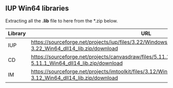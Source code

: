## IUP Win64 libraries

Extracting all the **.lib** file to here from the *.zip below.

Library | URL 
---------|----------
 IUP | https://sourceforge.net/projects/iup/files/3.22/Windows%20Libraries/Dynamic/iup-3.22_Win64_dll14_lib.zip/download
 CD | https://sourceforge.net/projects/canvasdraw/files/5.11.1/Windows%20Libraries/Dynamic/cd-5.11.1_Win64_dll14_lib.zip/download
 IM | https://sourceforge.net/projects/imtoolkit/files/3.12/Windows%20Libraries/Dynamic/im-3.12_Win64_dll14_lib.zip/download
